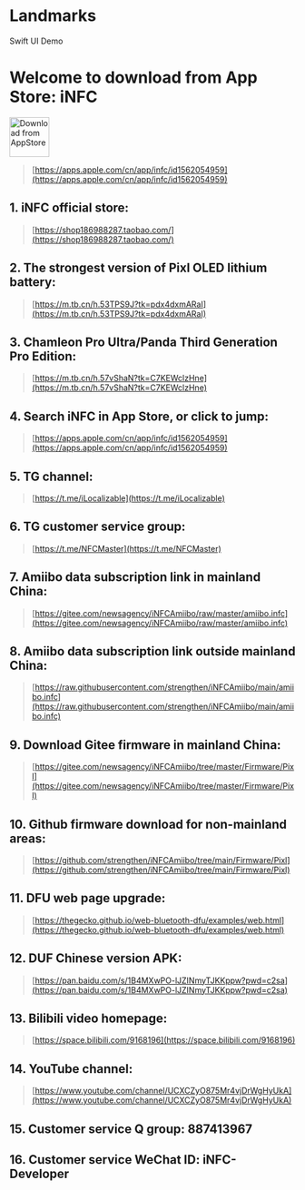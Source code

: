 # Landmarks
Swift UI Demo

# Welcome to download from App Store: iNFC
<a href='https://apps.apple.com/cn/app/infc/id1562054959'><img height='70' alt='Download from AppStore' src='https://img.whalenas.com:283/image/202207141215375.png' /></a>
> [https://apps.apple.com/cn/app/infc/id1562054959](https://apps.apple.com/cn/app/infc/id1562054959)
## 1. iNFC official store:
> [https://shop186988287.taobao.com/](https://shop186988287.taobao.com/)
## 2. The strongest version of Pixl OLED lithium battery:
> [https://m.tb.cn/h.53TPS9J?tk=pdx4dxmARaI](https://m.tb.cn/h.53TPS9J?tk=pdx4dxmARaI)
## 3. Chamleon Pro Ultra/Panda Third Generation Pro Edition:
> [https://m.tb.cn/h.57vShaN?tk=C7KEWclzHne](https://m.tb.cn/h.57vShaN?tk=C7KEWclzHne)
## 4. Search iNFC in App Store, or click to jump:
> [https://apps.apple.com/cn/app/infc/id1562054959](https://apps.apple.com/cn/app/infc/id1562054959)
## 5. TG channel:
> [https://t.me/iLocalizable](https://t.me/iLocalizable)
## 6. TG customer service group:
> [https://t.me/NFCMaster](https://t.me/NFCMaster)
## 7. Amiibo data subscription link in mainland China:
> [https://gitee.com/newsagency/iNFCAmiibo/raw/master/amiibo.infc](https://gitee.com/newsagency/iNFCAmiibo/raw/master/amiibo.infc)
## 8. Amiibo data subscription link outside mainland China:
> [https://raw.githubusercontent.com/strengthen/iNFCAmiibo/main/amiibo.infc](https://raw.githubusercontent.com/strengthen/iNFCAmiibo/main/amiibo.infc)
## 9. Download Gitee firmware in mainland China:
> [https://gitee.com/newsagency/iNFCAmiibo/tree/master/Firmware/Pixl](https://gitee.com/newsagency/iNFCAmiibo/tree/master/Firmware/Pixl)
## 10. Github firmware download for non-mainland areas:
> [https://github.com/strengthen/iNFCAmiibo/tree/main/Firmware/Pixl](https://github.com/strengthen/iNFCAmiibo/tree/main/Firmware/Pixl)
## 11. DFU web page upgrade:
> [https://thegecko.github.io/web-bluetooth-dfu/examples/web.html](https://thegecko.github.io/web-bluetooth-dfu/examples/web.html)
## 12. DUF Chinese version APK:
> [https://pan.baidu.com/s/1B4MXwPO-lJZINmyTJKKppw?pwd=c2sa](https://pan.baidu.com/s/1B4MXwPO-lJZINmyTJKKppw?pwd=c2sa)
## 13. Bilibili video homepage:
> [https://space.bilibili.com/9168196](https://space.bilibili.com/9168196)
## 14. YouTube channel:
> [https://www.youtube.com/channel/UCXCZyO875Mr4vjDrWgHyUkA](https://www.youtube.com/channel/UCXCZyO875Mr4vjDrWgHyUkA)
## 15. Customer service Q group: 887413967
## 16. Customer service WeChat ID: iNFC-Developer
